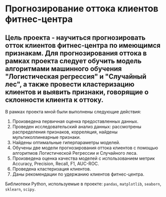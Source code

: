 # Прогнозирование оттока клиентов фитнес-центра
## Цель проекта - научиться прогнозировать отток клиентов фитнес-центра по имеющимся признакам. Для прогнозирования оттока в рамках проекта следует обучить модель алгоритмами машинного обучения "Логистическая регрессия" и "Случайный лес", а также провести кластеризацию клиентов и выявить признаки, говорящие о склонности клиента к оттоку.

В рамках проекта мной были выполнены следующие действия:
1. Произведена первичная оценка предоставленных данных.
2. Проведен исследовательский анализ данных: рассмотрены распределения признаков, корреляция, найдены мультиколлинеарные признаки.
3. Найдены оптимальные гиперпараметры моделей.
4. Обучены две модели прогнозирования оттока клиентов с помощью алгоритмов Логистической Регрессии и Случайного леса.
5. Произведена оценка качества моделей с использованием метрик Accuracy, Precision, Recall, F1, AUC-ROC.
6. Проведена кластеризация клиентов.
7. Даны рекомендации по удержанию клиентов фитнес-центра.

Библиотеки Python, используемые в проекте: `pandas`, `matplotlib`, `seaborn`, `sklearn`, `scipy`.
